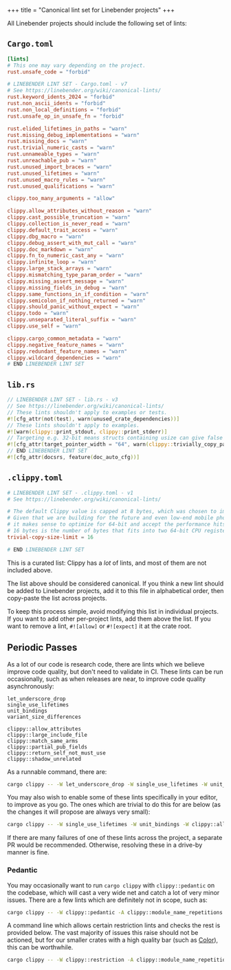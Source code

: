 +++
title = "Canonical lint set for Linebender projects"
+++

All Linebender projects should include the following set of lints:

## `Cargo.toml`

```toml
[lints]
# This one may vary depending on the project.
rust.unsafe_code = "forbid"

# LINEBENDER LINT SET - Cargo.toml - v7
# See https://linebender.org/wiki/canonical-lints/
rust.keyword_idents_2024 = "forbid"
rust.non_ascii_idents = "forbid"
rust.non_local_definitions = "forbid"
rust.unsafe_op_in_unsafe_fn = "forbid"

rust.elided_lifetimes_in_paths = "warn"
rust.missing_debug_implementations = "warn"
rust.missing_docs = "warn"
rust.trivial_numeric_casts = "warn"
rust.unnameable_types = "warn"
rust.unreachable_pub = "warn"
rust.unused_import_braces = "warn"
rust.unused_lifetimes = "warn"
rust.unused_macro_rules = "warn"
rust.unused_qualifications = "warn"

clippy.too_many_arguments = "allow"

clippy.allow_attributes_without_reason = "warn"
clippy.cast_possible_truncation = "warn"
clippy.collection_is_never_read = "warn"
clippy.default_trait_access = "warn"
clippy.dbg_macro = "warn"
clippy.debug_assert_with_mut_call = "warn"
clippy.doc_markdown = "warn"
clippy.fn_to_numeric_cast_any = "warn"
clippy.infinite_loop = "warn"
clippy.large_stack_arrays = "warn"
clippy.mismatching_type_param_order = "warn"
clippy.missing_assert_message = "warn"
clippy.missing_fields_in_debug = "warn"
clippy.same_functions_in_if_condition = "warn"
clippy.semicolon_if_nothing_returned = "warn"
clippy.should_panic_without_expect = "warn"
clippy.todo = "warn"
clippy.unseparated_literal_suffix = "warn"
clippy.use_self = "warn"

clippy.cargo_common_metadata = "warn"
clippy.negative_feature_names = "warn"
clippy.redundant_feature_names = "warn"
clippy.wildcard_dependencies = "warn"
# END LINEBENDER LINT SET
```

## `lib.rs`

```rust
// LINEBENDER LINT SET - lib.rs - v3
// See https://linebender.org/wiki/canonical-lints/
// These lints shouldn't apply to examples or tests.
#![cfg_attr(not(test), warn(unused_crate_dependencies))]
// These lints shouldn't apply to examples.
#![warn(clippy::print_stdout, clippy::print_stderr)]
// Targeting e.g. 32-bit means structs containing usize can give false positives for 64-bit.
#![cfg_attr(target_pointer_width = "64", warn(clippy::trivially_copy_pass_by_ref))]
// END LINEBENDER LINT SET
#![cfg_attr(docsrs, feature(doc_auto_cfg))]
```

## `.clippy.toml`

```toml
# LINEBENDER LINT SET - .clippy.toml - v1
# See https://linebender.org/wiki/canonical-lints/

# The default Clippy value is capped at 8 bytes, which was chosen to improve performance on 32-bit.
# Given that we are building for the future and even low-end mobile phones have 64-bit CPUs,
# it makes sense to optimize for 64-bit and accept the performance hits on 32-bit.
# 16 bytes is the number of bytes that fits into two 64-bit CPU registers.
trivial-copy-size-limit = 16

# END LINEBENDER LINT SET
```

This is a curated list: Clippy has a *lot* of lints, and most of them are not included above.

The list above should be considered canonical.
If you think a new lint should be added to Linebender projects, add it to this file in alphabetical order, then copy-paste the list across projects.

To keep this process simple, avoid modifying this list in individual projects.
If you want to add other per-project lints, add them above the list.
If you want to remove a lint, `#![allow]` or `#![expect]` it at the crate root.

## Periodic Passes

As a lot of our code is research code, there are lints which we believe improve code quality, but don't need to validate in CI.
These lints can be run occasionally, such as when releases are near, to improve code quality asynchronously:

```text
let_underscore_drop
single_use_lifetimes
unit_bindings
variant_size_differences

clippy::allow_attributes
clippy::large_include_file
clippy::match_same_arms
clippy::partial_pub_fields
clippy::return_self_not_must_use
clippy::shadow_unrelated
```

As a runnable command, there are:

```sh
cargo clippy -- -W let_underscore_drop -W single_use_lifetimes -W unit_bindings -W variant_size_differences -W clippy::large_include_file -W clippy::match_same_arms -W clippy::partial_pub_fields -W clippy::return_self_not_must_use -W clippy::shadow_unrelated
```

You may also wish to enable some of these lints specifically in your editor, to improve as you go.
The ones which are trivial to do this for are below (as the changes it will propose are always very small):

```sh
cargo clippy -- -W single_use_lifetimes -W unit_bindings -W clippy::allow_attributes
```

If there are many failures of one of these lints across the project, a separate PR would be recommended.
Otherwise, resolving these in a drive-by manner is fine.

### Pedantic

You may occasionally want to run `cargo clippy` with `clippy::pedantic` on the codebase, which will cast a very wide net and catch a lot of very minor issues.
There are a few lints which are definitely not in scope, such as:

```sh
cargo clippy -- -W clippy::pedantic -A clippy::module_name_repetitions
```

A command line which allows certain restriction lints and checks the rest is provided below.
The vast majority of issues this raise should not be actioned, but for our smaller crates with a high quality bar (such as [Color](https://github.com/linebender/color)), this can be worthwhile.

```sh
cargo clippy -- -W clippy::restriction -A clippy::module_name_repetitions -A clippy::pattern_type_mismatch -A clippy::implicit_return -A clippy::missing_inline_in_public_items -A clippy::missing_docs_in_private_items -A clippy::float_arithmetic -A clippy::min_ident_chars -A clippy::impl_trait_in_params -A clippy::exhaustive_structs
```
